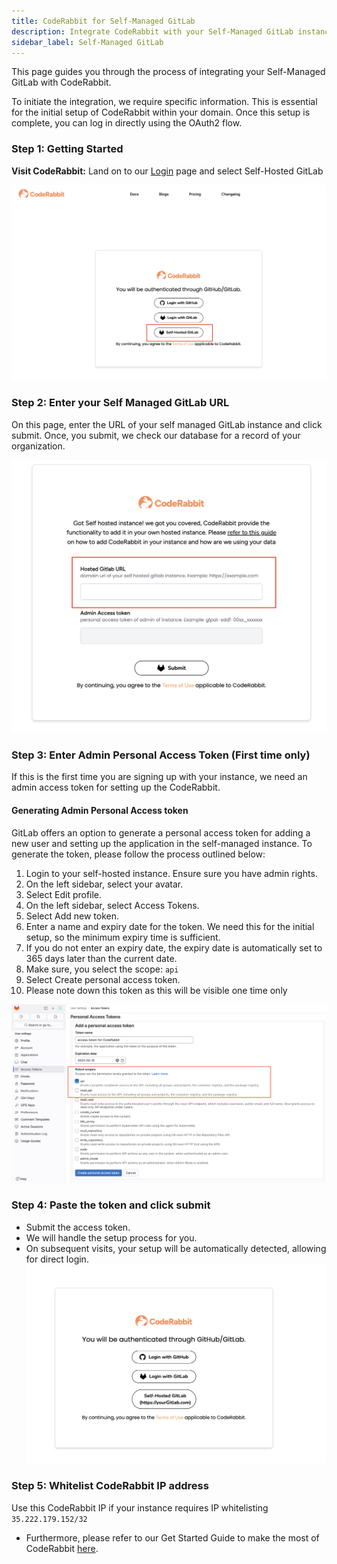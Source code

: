 ```yaml
---
title: CodeRabbit for Self-Managed GitLab
description: Integrate CodeRabbit with your Self-Managed GitLab instance.
sidebar_label: Self-Managed GitLab
---
```


This page guides you through the process of integrating your Self-Managed GitLab
with CodeRabbit.

To initiate the integration, we require specific information. This is essential
for the initial setup of CodeRabbit within your domain. Once this setup is
complete, you can log in directly using the OAuth2 flow.

### **Step 1: Getting Started**

**Visit CodeRabbit:** Land on to our [Login](https://coderabbit.ai/login) page
and select Self-Hosted GitLab

![login-page](./images/login-page.png)

### Step 2: Enter your Self Managed GitLab URL

On this page, enter the URL of your self managed GitLab instance and click
submit. Once, you submit, we check our database for a record of your
organization.

![Untitled](./images/enter-url.png)

### **Step 3: Enter Admin Personal Access Token (First time only)**

If this is the first time you are signing up with your instance, we need an
admin access token for setting up the CodeRabbit.

#### **Generating Admin Personal Access token**

GitLab offers an option to generate a personal access token for adding a new
user and setting up the application in the self-managed instance. To generate
the token, please follow the process outlined below:

1. Login to your self-hosted instance. Ensure sure you have admin rights.
2. On the left sidebar, select your avatar.
3. Select Edit profile.
4. On the left sidebar, select Access Tokens.
5. Select Add new token.
6. Enter a name and expiry date for the token. We need this for the initial
   setup, so the minimum expiry time is sufficient.
7. If you do not enter an expiry date, the expiry date is automatically set to
   365 days later than the current date.
8. Make sure, you select the scope: `api`
9. Select Create personal access token.
10. Please note down this token as this will be visible one time only

![Untitled](./images/admin-access-token.png)

### **Step 4: Paste the token and click submit**

- Submit the access token.
- We will handle the setup process for you.
- On subsequent visits, your setup will be automatically detected, allowing for
  direct login. ![Untitled](./images/self-hosted-page.png)

### **Step 5: Whitelist CodeRabbit IP address**

Use this CodeRabbit IP if your instance requires IP whitelisting
`35.222.179.152/32`

- Furthermore, please refer to our Get Started Guide to make the most of
  CodeRabbit [here](../get-started/add-repo.md).
